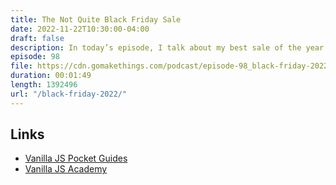 ```yaml
---
title: The Not Quite Black Friday Sale
date: 2022-11-22T10:30:00-04:00
draft: false
description: In today’s episode, I talk about my best sale of the year.
episode: 98
file: https://cdn.gomakethings.com/podcast/episode-98_black-friday-2022.mp3
duration: 00:01:49
length: 1392496
url: "/black-friday-2022/"
---
```


## Links

- [Vanilla JS Pocket Guides](https://vanillajsguides.com)
- [Vanilla JS Academy](https://vanillajsacademy.com)